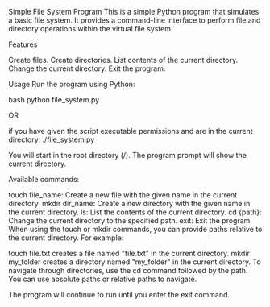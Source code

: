 Simple File System Program
This is a simple Python program that simulates a basic file system. It provides a command-line interface to perform file and directory operations within the virtual file system.

Features

Create files.
Create directories.
List contents of the current directory.
Change the current directory.
Exit the program.

Usage
Run the program using Python:

bash
python file_system.py

OR

if you have given the script executable permissions and are in the current directory:
./file_system.py

You will start in the root directory (/). The program prompt will show the current directory.

Available commands:

touch file_name: Create a new file with the given name in the current directory.
mkdir dir_name: Create a new directory with the given name in the current directory.
ls: List the contents of the current directory.
cd {path}: Change the current directory to the specified path.
exit: Exit the program.
When using the touch or mkdir commands, you can provide paths relative to the current directory. For example:

touch file.txt creates a file named "file.txt" in the current directory.
mkdir my_folder creates a directory named "my_folder" in the current directory.
To navigate through directories, use the cd command followed by the path. You can use absolute paths or relative paths to navigate.

The program will continue to run until you enter the exit command.
